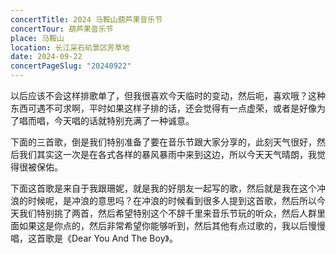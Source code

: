 ```yaml
---
concertTitle: 2024 马鞍山葫芦果音乐节
concertTour: 葫芦果音乐节
place: 马鞍山
location: 长江采石矶景区芳草地
date: 2024-09-22
concertPageSlug: "20240922"
---
```

以后应该不会这样排歌单了，但我很喜欢今天临时的变动，然后呃，喜欢哦？这种东西可遇不可求啊，平时如果这样子排的话，还会觉得有一点虚荣，或者是好像为了唱而唱，今天唱的话就特别充满了一种诚意。

下面的三首歌，倒是我们特别准备了要在音乐节跟大家分享的，此刻天气很好，然后我们其实这一次是在各式各样的暴风暴雨中来到这边，所以今天天气晴朗，我觉得很被保佑。

下面这首歌是来自于我跟珊妮，就是我的好朋友一起写的歌，然后就是我在这个冲浪的时候呢，是冲浪的意思吗？在冲浪的时候看到很多人提到这首歌，然后所以今天我们特别挑了两首，然后希望特别这个不辞千里来音乐节玩的听众，然后人群里面如果这是你点的，然后非常希望你能够听到，然后其他有点过歌的，我以后慢慢唱，这首歌是《Dear You And The Boy》。